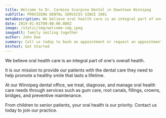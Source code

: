 ```yaml
---
title: Welcome to Dr. Carmine Scarpino Dental in Downtown Winnipeg
subTitle: PROVIDING DENTAL SERVICES SINCE 1981
metaDescription: We believe oral health care is an integral part of one's overall health.
date: 2019-01-01T00:00:00.000Z
image: /static/img/welcome-img.jpeg
imageAlt: family smiling together
author: John Doe
summary: Call us today to book an appointment or request an appointment online
btnText: Get Started
---
```


We believe oral health care is an integral part of one's overall health.

It is our mission to provide our patients with the dental care they need to help promote a healthy smile that lasts a lifetime.

At our Winnipeg dental office, we treat, diagnose, and manage oral health care needs through services such as gum care, root canals, fillings, crowns, bridges, and preventive maintenance.

From children to senior patients, your oral health is our priority. Contact us today to join our practice.

